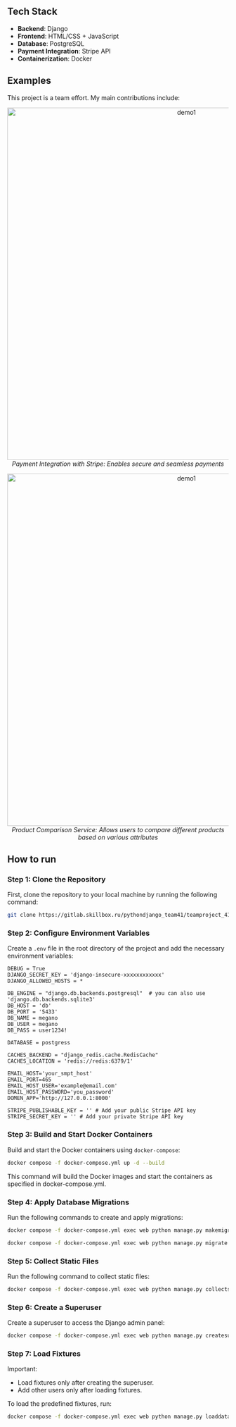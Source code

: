 ## Tech Stack
- **Backend**: Django
- **Frontend**: HTML/CSS + JavaScript
- **Database**: PostgreSQL
- **Payment Integration**: Stripe API
- **Containerization**: Docker

## Examples
This project is a team effort. My main contributions include:


<p align="center">
  <img src=https://github.com/user-attachments/assets/bd4936fb-b949-46fc-bfb2-d0dfc19bf68c width="800" alt="demo1" />
  <br>
  <i>Payment Integration with Stripe: Enables secure and seamless payments</i>
</p>
<p align="center">
  <img src=https://github.com/user-attachments/assets/7a0e2d9d-fde3-45e8-8d47-a6f9b854dc77 width="800" alt="demo1" />
  <br>
  <i>Product Comparison Service: Allows users to compare different products based on various attributes</i>
</p>

## How to run

### Step 1: Clone the Repository

First, clone the repository to your local machine by running the following command:

```bash
git clone https://gitlab.skillbox.ru/pythondjango_team41/teamproject_41.git
```

### Step 2: Configure Environment Variables

Create a `.env` file in the root directory of the project and add the necessary environment variables:
```
DEBUG = True
DJANGO_SECRET_KEY = 'django-insecure-xxxxxxxxxxxx'
DJANGO_ALLOWED_HOSTS = *

DB_ENGINE = "django.db.backends.postgresql"  # you can also use 'django.db.backends.sqlite3'
DB_HOST = 'db'
DB_PORT = '5433'
DB_NAME = megano
DB_USER = megano
DB_PASS = user1234!

DATABASE = postgress 

CACHES_BACKEND = "django_redis.cache.RedisCache"
CACHES_LOCATION = 'redis://redis:6379/1'

EMAIL_HOST='your_smpt_host'
EMAIL_PORT=465
EMAIL_HOST_USER='example@email.com'
EMAIL_HOST_PASSWORD='you_password'
DOMEN_APP='http://127.0.0.1:8000'

STRIPE_PUBLISHABLE_KEY = '' # Add your public Stripe API key
STRIPE_SECRET_KEY = '' # Add your private Stripe API key
```

### Step 3: Build and Start Docker Containers

Build and start the Docker containers using `docker-compose`:
```bash
docker compose -f docker-compose.yml up -d --build
```
This command will build the Docker images and start the containers as specified in docker-compose.yml.

### Step 4: Apply Database Migrations

Run the following commands to create and apply migrations:
```bash
docker compose -f docker-compose.yml exec web python manage.py makemigrations --no-input
```
```bash
docker compose -f docker-compose.yml exec web python manage.py migrate --no-input
```

### Step 5: Collect Static Files

Run the following command to collect static files:
```bash
docker compose -f docker-compose.yml exec web python manage.py collectstatic --no-input
```

### Step 6: Create a Superuser

Create a superuser to access the Django admin panel:
```bash
docker compose -f docker-compose.yml exec web python manage.py createsuperuser
```

### Step 7: Load Fixtures

Important:
- Load fixtures only after creating the superuser.
- Add other users only after loading fixtures.

To load the predefined fixtures, run:
```bash
docker compose -f docker-compose.yml exec web python manage.py loaddata fixtures/full-data.json
```
